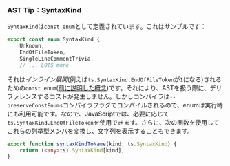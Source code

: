### AST Tip：SyntaxKind

`SyntaxKind`は`const enum`として定義されています。これはサンプルです：

```ts
export const enum SyntaxKind {
    Unknown,
    EndOfFileToken,
    SingleLineCommentTrivia,
    // ... LOTS more
```

それは*インライン展開*(例えば`ts.SyntaxKind.EndOfFileToken`が`1`になる)されるための`const enum`([前に説明した概念](../enums.md))です。それにより、ASTを扱う際に、デリファレンスするコストが発生しません。しかしコンパイラは`--preserveConstEnums`コンパイラフラグでコンパイルされるので、enumは実行時にも利用可能です。なので、JavaScriptでは、必要に応じて`ts.SyntaxKind.EndOfFileToken`を使用できます。さらに、次の関数を使用してこれらの列挙型メンバを変換し、文字列を表示することもできます。

```ts
export function syntaxKindToName(kind: ts.SyntaxKind) {
    return (<any>ts).SyntaxKind[kind];
}
```
